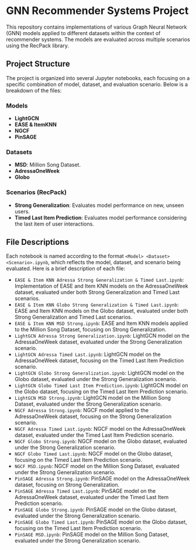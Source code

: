 # GNN Recommender Systems Project

This repository contains implementations of various Graph Neural Network (GNN) models applied to different datasets within the context of recommender systems. The models are evaluated across multiple scenarios using the RecPack library.

## Project Structure

The project is organized into several Jupyter notebooks, each focusing on a specific combination of model, dataset, and evaluation scenario. Below is a breakdown of the files:

### Models

- **LightGCN**
- **EASE & ItemKNN**
- **NGCF**
- **PinSAGE**

### Datasets

- **MSD**: Million Song Dataset.
- **AdressaOneWeek**
- **Globo**

### Scenarios (RecPack)

- **Strong Generalization**: Evaluates model performance on new, unseen users.
- **Timed Last Item Prediction**: Evaluates model performance considering the last item of user interactions.

## File Descriptions

Each notebook is named according to the format `<Model> <Dataset> <Scenario>.ipynb`, which reflects the model, dataset, and scenario being evaluated. Here is a brief description of each file:

- `EASE & Item KNN Adressa Strong Generalization & Timed Last.ipynb`: Implementation of EASE and Item KNN models on the AdressaOneWeek dataset, evaluated under both Strong Generalization and Timed Last scenarios.
- `EASE & Item KNN Globo Strong Generalization & Timed Last.ipynb`: EASE and Item KNN models on the Globo dataset, evaluated under both Strong Generalization and Timed Last scenarios.
- `EASE & Item KNN MSD Strong.ipynb`: EASE and Item KNN models applied to the Million Song Dataset, focusing on Strong Generalization.
- `LightGCN Adressa Strong Generalization.ipynb`: LightGCN model on the AdressaOneWeek dataset, evaluated under the Strong Generalization scenario.
- `LightGCN Adressa Timed Last.ipynb`: LightGCN model on the AdressaOneWeek dataset, focusing on the Timed Last Item Prediction scenario.
- `LightGCN Globo Strong Generalization.ipynb`: LightGCN model on the Globo dataset, evaluated under the Strong Generalization scenario.
- `LightGCN Globo Timed Last Item Prediction.ipynb`: LightGCN model on the Globo dataset, focusing on the Timed Last Item Prediction scenario.
- `LightGCN MSD Strong.ipynb`: LightGCN model on the Million Song Dataset, evaluated under the Strong Generalization scenario.
- `NGCF Adressa Strong.ipynb`: NGCF model applied to the AdressaOneWeek dataset, focusing on the Strong Generalization scenario.
- `NGCF Adressa Timed Last.ipynb`: NGCF model on the AdressaOneWeek dataset, evaluated under the Timed Last Item Prediction scenario.
- `NGCF Globo Strong.ipynb`: NGCF model on the Globo dataset, evaluated under the Strong Generalization scenario.
- `NGCF Globo Timed Last.ipynb`: NGCF model on the Globo dataset, focusing on the Timed Last Item Prediction scenario.
- `NGCF MSD.ipynb`: NGCF model on the Million Song Dataset, evaluated under the Strong Generalization scenario.
- `PinSAGE Adressa Strong.ipynb`: PinSAGE model on the AdressaOneWeek dataset, focusing on Strong Generalization.
- `PinSAGE Adressa Timed Last.ipynb`: PinSAGE model on the AdressaOneWeek dataset, evaluated under the Timed Last Item Prediction scenario.
- `PinSAGE Globo Strong.ipynb`: PinSAGE model on the Globo dataset, evaluated under the Strong Generalization scenario.
- `PinSAGE Globo Timed Last.ipynb`: PinSAGE model on the Globo dataset, focusing on the Timed Last Item Prediction scenario.
- `PinSAGE MSD.ipynb`: PinSAGE model on the Million Song Dataset, evaluated under the Strong Generalization scenario.

